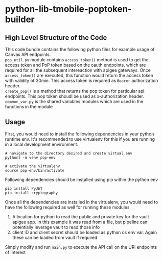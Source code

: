 # python-lib-tmobile-poptoken-builder

## High Level Structure of the Code
This code bundle contains the following python files for example usage of Canvas API endpoints.   
`pop_util.py` module contains `access_token()` method is used to get the access token and PoP token based on the oauth endpoints, which are required for all the subsequent intereaction with apigee gateways. Once `access_token()` are executed, this function would return the access token with validity of 30min. This access token is required as `Bearer` authorization header.   
`create_pop()` is a method that returns the pop token for particular api endpoints. This pop token shoudl be used as x-authorization header. 
`common_var.py` is the shared variables modules which are used in the functions in the module

## Usage 
First, you would need to install the following dependencies in your python runtime env. It's recommended to use virtualenv for this if you are running in a local development environment. 
```
# navigate to the directory desired and create virtual env
python3 -m venv pop-env

# activate the virtualenv
source pop-env/bin/activate
```
Following dependencies should be installed using pip within the python env
```
pip install PyJWT
pip install cryptography
```

Once all the dependencies are installed in the virtualenv, you would need to have the following required as well for running these modules
1. A location for python to read the public and private key for the vault apigee app. In this example it was read from a file, but pipeline can potentially leverage vault to read those info 
2. client ID and client secret should be loaded as python os env var. Again these can be loaded from vault if required

Simply modify and run `main.py` to execute the API call on the URI endpoints of interest